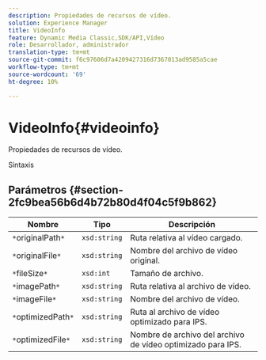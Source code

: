```yaml
---
description: Propiedades de recursos de vídeo.
solution: Experience Manager
title: VideoInfo
feature: Dynamic Media Classic,SDK/API,Vídeo
role: Desarrollador, administrador
translation-type: tm+mt
source-git-commit: f6c97606d7a4209427316d7367013ad9585a5cae
workflow-type: tm+mt
source-wordcount: '69'
ht-degree: 10%

---
```



# VideoInfo{#videoinfo}

Propiedades de recursos de vídeo.

Sintaxis

## Parámetros {#section-2fc9bea56b6d4b72b80d4f04c5f9b862}

| Nombre | Tipo | Descripción |
|---|---|---|
| `*`originalPath`*` | `xsd:string` | Ruta relativa al vídeo cargado. |
| `*`originalFile`*` | `xsd:string` | Nombre del archivo de vídeo original. |
| `*`fileSize`*` | `xsd:int` | Tamaño de archivo. |
| `*`imagePath`*` | `xsd:string` | Ruta relativa al archivo de vídeo. |
| `*`imageFile`*` | `xsd:string` | Nombre del archivo de vídeo. |
| `*`optimizedPath`*` | `xsd:string` | Ruta al archivo de vídeo optimizado para IPS. |
| `*`optimizedFile`*` | `xsd:string` | Nombre de archivo del archivo de vídeo optimizado para IPS. |

